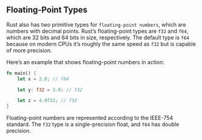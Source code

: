 ﻿## Floating-Point Types

Rust also has two primitive types for `floating-point numbers`, which are numbers with decimal points. Rust’s floating-point types are `f32` and `f64`, which are 32 bits and 64 bits in size, respectively. The default type is `f64` because on modern CPUs it’s roughly the same speed as `f32` but is capable of more precision.

Here’s an example that shows floating-point numbers in action:

```rust
fn main() {
    let x = 2.0; // f64

    let y: f32 = 3.0; // f32

    let z = 4.0f32; // f32
}
```

Floating-point numbers are represented according to the IEEE-754 standard. The `f32` type is a single-precision float, and `f64` has double precision.